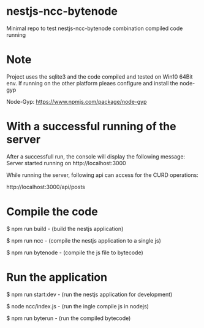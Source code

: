 # nestjs-ncc-bytenode
Minimal repo to test nestjs-ncc-bytenode combination compiled code running

# Note
Project uses the sqlite3 and the code compiled and tested on Win10 64Bit env.
If running on the other platform pleaes configure and install the node-gyp

Node-Gyp: https://www.npmjs.com/package/node-gyp

# With a successful running of the server
After a successfull run, the console will display the following message:
Server started running on http://localhost:3000

While running the server, following api can access for the CURD operations:

http://localhost:3000/api/posts

# Compile the code
$ npm run build - (build the nestjs application)

$ npm run ncc - (compile the nestjs application to a single js)

$ npm run bytenode - (compile the js file to bytecode)

# Run the application
$ npm run start:dev - (run the nestjs application for development)

$ node ncc/index.js - (run the ingle compile js in nodejs)

$ npm run byterun - (run the compiled bytecode)


